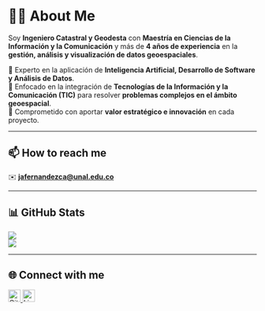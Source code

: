 # 👨‍💻 About Me  

Soy **Ingeniero Catastral y Geodesta** con **Maestría en Ciencias de la Información y la Comunicación** y más de **4 años de experiencia** en la **gestión, análisis y visualización de datos geoespaciales**.  

🔹 Experto en la aplicación de **Inteligencia Artificial, Desarrollo de Software y Análisis de Datos**.  
🔹 Enfocado en la integración de **Tecnologías de la Información y la Comunicación (TIC)** para resolver **problemas complejos en el ámbito geoespacial**.  
🔹 Comprometido con aportar **valor estratégico e innovación** en cada proyecto.  

---

## 📫 How to reach me  
✉️ **jafernandezca@unal.edu.co**  

---

## 📊 GitHub Stats  
![](https://quotes-github-readme.vercel.app/api?type=horizontal&theme=dark)  
[![](https://visitcount.itsvg.in/api?id=fernandezjavier480&icon=0&color=0)](https://visitcount.itsvg.in)  

---

## 🌐 Connect with me  
<p align="left">
  <a href="https://github.com/fernandezjavier480" target="_blank">
    <img src="https://cdn.jsdelivr.net/npm/simple-icons@3.0.1/icons/github.svg" alt="GitHub" height="25" />
  </a>
  <a href="https://www.linkedin.com/in/TU-USUARIO" target="_blank">
    <img src="https://cdn.jsdelivr.net/npm/simple-icons@3.0.1/icons/linkedin.svg" alt="LinkedIn" height="25" />
  </a>
</p>
